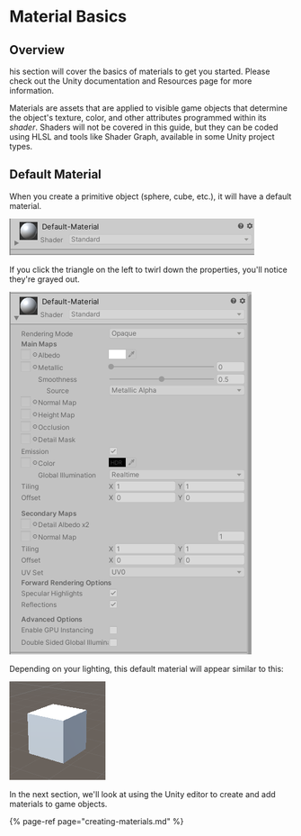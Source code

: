 # Material Basics

## Overview

his section will cover the basics of materials to get you started. Please check out the Unity documentation and Resources page for more information.

Materials are assets that are applied to visible game objects that determine the object's texture, color, and other attributes programmed within its _shader_. Shaders will not be covered in this guide, but they can be coded using HLSL and tools like Shader Graph, available in some Unity project types.

## Default Material

When you create a primitive object \(sphere, cube, etc.\), it will have a default material.

![How the Material component appears in the Inspector Tab when the object is selected.](../../.gitbook/assets/image%20%2833%29.png)

If you click the triangle on the left to twirl down the properties, you'll notice they're grayed out.

![](../../.gitbook/assets/image%20%2810%29.png)

Depending on your lighting, this default material will appear similar to this:

![](../../.gitbook/assets/image%20%28108%29.png)

In the next section, we'll look at using the Unity editor to create and add materials to game objects.

{% page-ref page="creating-materials.md" %}




